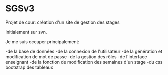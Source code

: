 # SGSv3
Projet de cour: création d'un site de gestion des stages

Initialement sur svn.

Je me suis occuper principalement:

-de la base de données
-de la connexion de l'utilisateur
-de la génération et modification de mot de passe
-de la gestion des rôles
-de l'interface enseignant
-de la fonction de modification des semaines d'un stage
-du css bootstrap des tableaux
